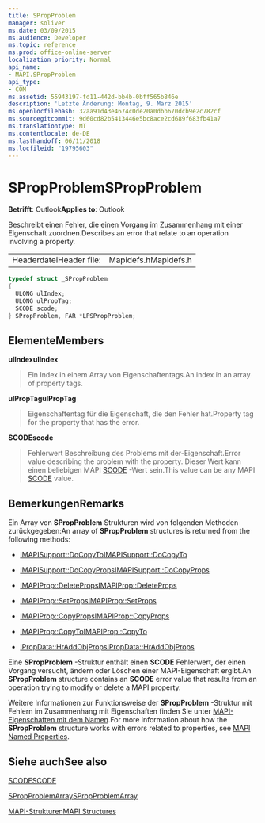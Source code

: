 ```yaml
---
title: SPropProblem
manager: soliver
ms.date: 03/09/2015
ms.audience: Developer
ms.topic: reference
ms.prod: office-online-server
localization_priority: Normal
api_name:
- MAPI.SPropProblem
api_type:
- COM
ms.assetid: 55943197-fd11-442d-bb4b-0bff565b846e
description: 'Letzte Änderung: Montag, 9. März 2015'
ms.openlocfilehash: 32aa91d43e4674c0de20a0dbb670dcb9e2c782cf
ms.sourcegitcommit: 9d60cd82b5413446e5bc8ace2cd689f683fb41a7
ms.translationtype: MT
ms.contentlocale: de-DE
ms.lasthandoff: 06/11/2018
ms.locfileid: "19795603"
---
```

# <a name="spropproblem"></a><span data-ttu-id="b8d5d-103">SPropProblem</span><span class="sxs-lookup"><span data-stu-id="b8d5d-103">SPropProblem</span></span>

  
  
<span data-ttu-id="b8d5d-104">**Betrifft**: Outlook</span><span class="sxs-lookup"><span data-stu-id="b8d5d-104">**Applies to**: Outlook</span></span> 
  
<span data-ttu-id="b8d5d-105">Beschreibt einen Fehler, die einen Vorgang im Zusammenhang mit einer Eigenschaft zuordnen.</span><span class="sxs-lookup"><span data-stu-id="b8d5d-105">Describes an error that relate to an operation involving a property.</span></span>
  
|||
|:-----|:-----|
|<span data-ttu-id="b8d5d-106">Headerdatei</span><span class="sxs-lookup"><span data-stu-id="b8d5d-106">Header file:</span></span>  <br/> |<span data-ttu-id="b8d5d-107">Mapidefs.h</span><span class="sxs-lookup"><span data-stu-id="b8d5d-107">Mapidefs.h</span></span>  <br/> |
   
```cpp
typedef struct _SPropProblem
{
  ULONG ulIndex;
  ULONG ulPropTag;
  SCODE scode;
} SPropProblem, FAR *LPSPropProblem;

```

## <a name="members"></a><span data-ttu-id="b8d5d-108">Elemente</span><span class="sxs-lookup"><span data-stu-id="b8d5d-108">Members</span></span>

 <span data-ttu-id="b8d5d-109">**ulIndex**</span><span class="sxs-lookup"><span data-stu-id="b8d5d-109">**ulIndex**</span></span>
  
> <span data-ttu-id="b8d5d-110">Ein Index in einem Array von Eigenschaftentags.</span><span class="sxs-lookup"><span data-stu-id="b8d5d-110">An index in an array of property tags.</span></span>
    
 <span data-ttu-id="b8d5d-111">**ulPropTag**</span><span class="sxs-lookup"><span data-stu-id="b8d5d-111">**ulPropTag**</span></span>
  
> <span data-ttu-id="b8d5d-112">Eigenschaftentag für die Eigenschaft, die den Fehler hat.</span><span class="sxs-lookup"><span data-stu-id="b8d5d-112">Property tag for the property that has the error.</span></span>
    
 <span data-ttu-id="b8d5d-113">**SCODE**</span><span class="sxs-lookup"><span data-stu-id="b8d5d-113">**scode**</span></span>
  
> <span data-ttu-id="b8d5d-114">Fehlerwert Beschreibung des Problems mit der-Eigenschaft.</span><span class="sxs-lookup"><span data-stu-id="b8d5d-114">Error value describing the problem with the property.</span></span> <span data-ttu-id="b8d5d-115">Dieser Wert kann einen beliebigen MAPI [SCODE](scode.md) -Wert sein.</span><span class="sxs-lookup"><span data-stu-id="b8d5d-115">This value can be any MAPI [SCODE](scode.md) value.</span></span> 
    
## <a name="remarks"></a><span data-ttu-id="b8d5d-116">Bemerkungen</span><span class="sxs-lookup"><span data-stu-id="b8d5d-116">Remarks</span></span>

<span data-ttu-id="b8d5d-117">Ein Array von **SPropProblem** Strukturen wird von folgenden Methoden zurückgegeben:</span><span class="sxs-lookup"><span data-stu-id="b8d5d-117">An array of **SPropProblem** structures is returned from the following methods:</span></span> 
  
- [<span data-ttu-id="b8d5d-118">IMAPISupport::DoCopyTo</span><span class="sxs-lookup"><span data-stu-id="b8d5d-118">IMAPISupport::DoCopyTo</span></span>](imapisupport-docopyto.md)
    
- [<span data-ttu-id="b8d5d-119">IMAPISupport::DoCopyProps</span><span class="sxs-lookup"><span data-stu-id="b8d5d-119">IMAPISupport::DoCopyProps</span></span>](imapisupport-docopyprops.md)
    
- [<span data-ttu-id="b8d5d-120">IMAPIProp::DeleteProps</span><span class="sxs-lookup"><span data-stu-id="b8d5d-120">IMAPIProp::DeleteProps</span></span>](imapiprop-deleteprops.md)
    
- [<span data-ttu-id="b8d5d-121">IMAPIProp::SetProps</span><span class="sxs-lookup"><span data-stu-id="b8d5d-121">IMAPIProp::SetProps</span></span>](imapiprop-setprops.md)
    
- [<span data-ttu-id="b8d5d-122">IMAPIProp::CopyProps</span><span class="sxs-lookup"><span data-stu-id="b8d5d-122">IMAPIProp::CopyProps</span></span>](imapiprop-copyprops.md)
    
- [<span data-ttu-id="b8d5d-123">IMAPIProp::CopyTo</span><span class="sxs-lookup"><span data-stu-id="b8d5d-123">IMAPIProp::CopyTo</span></span>](imapiprop-copyto.md)
    
- [<span data-ttu-id="b8d5d-124">IPropData::HrAddObjProps</span><span class="sxs-lookup"><span data-stu-id="b8d5d-124">IPropData::HrAddObjProps</span></span>](ipropdata-hraddobjprops.md)
    
<span data-ttu-id="b8d5d-125">Eine **SPropProblem** -Struktur enthält einen **SCODE** Fehlerwert, der einen Vorgang versucht, ändern oder Löschen einer MAPI-Eigenschaft ergibt.</span><span class="sxs-lookup"><span data-stu-id="b8d5d-125">An **SPropProblem** structure contains an **SCODE** error value that results from an operation trying to modify or delete a MAPI property.</span></span> 
  
<span data-ttu-id="b8d5d-126">Weitere Informationen zur Funktionsweise der **SPropProblem** -Struktur mit Fehlern im Zusammenhang mit Eigenschaften finden Sie unter [MAPI-Eigenschaften mit dem Namen](mapi-named-properties.md).</span><span class="sxs-lookup"><span data-stu-id="b8d5d-126">For more information about how the **SPropProblem** structure works with errors related to properties, see [MAPI Named Properties](mapi-named-properties.md).</span></span> 
  
## <a name="see-also"></a><span data-ttu-id="b8d5d-127">Siehe auch</span><span class="sxs-lookup"><span data-stu-id="b8d5d-127">See also</span></span>



[<span data-ttu-id="b8d5d-128">SCODE</span><span class="sxs-lookup"><span data-stu-id="b8d5d-128">SCODE</span></span>](scode.md)
  
[<span data-ttu-id="b8d5d-129">SPropProblemArray</span><span class="sxs-lookup"><span data-stu-id="b8d5d-129">SPropProblemArray</span></span>](spropproblemarray.md)


[<span data-ttu-id="b8d5d-130">MAPI-Strukturen</span><span class="sxs-lookup"><span data-stu-id="b8d5d-130">MAPI Structures</span></span>](mapi-structures.md)

